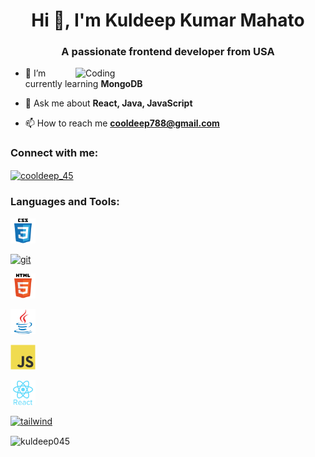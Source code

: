 <h1 align="center">Hi 👋, I'm Kuldeep Kumar Mahato</h1>
<h3 align="center">A passionate frontend developer from USA</h3>

<img align="right" alt="Coding" width="400" src="https://media0.giphy.com/media/v1.Y2lkPTc5MGI3NjExc3hjenAxdjhsMHY0aGt4d3owbHQzMzMwaWFlendzNjF6dGhkYzR0ZiZlcD12MV9naWZzX3NlYXJjaCZjdD1n/26tn33aiTi1jkl6H6/200.gif">  </img>



- 🌱 I’m currently learning **MongoDB**

- 💬 Ask me about **React, Java, JavaScript**

- 📫 How to reach me **cooldeep788@gmail.com**

<h3 align="left">Connect with me:</h3>
<p align="left">

<a href="https://instagram.com/cooldeep_45" target="blank"><img align="center" src="https://raw.githubusercontent.com/rahuldkjain/github-profile-readme-generator/master/src/images/icons/Social/instagram.svg" alt="cooldeep_45" height="30" width="40" /></a>
</p>

<h3 align="left">Languages and Tools:</h3>
<p background-color = #FFFFFF>
<p align="left">

<a href="https://www.w3schools.com/css/" target="_blank" rel="noreferrer"> <img src="https://raw.githubusercontent.com/devicons/devicon/master/icons/css3/css3-original-wordmark.svg" alt="css3" width="40" height="40"/> </a>
  
<a href="https://git-scm.com/" target="_blank" rel="noreferrer"> <img src="https://www.vectorlogo.zone/logos/git-scm/git-scm-icon.svg" alt="git" width="40" height="40"/> </a>

<a href="https://www.w3.org/html/" target="_blank" rel="noreferrer"> <img src="https://raw.githubusercontent.com/devicons/devicon/master/icons/html5/html5-original-wordmark.svg" alt="html5" width="40" height="40"/> </a>

<a href="https://www.java.com" target="_blank" rel="noreferrer"> <img src="https://raw.githubusercontent.com/devicons/devicon/master/icons/java/java-original.svg" alt="java" width="40" height="40"/> </a>


<a href="https://developer.mozilla.org/en-US/docs/Web/JavaScript" target="_blank" rel="noreferrer"> <img src="https://raw.githubusercontent.com/devicons/devicon/master/icons/javascript/javascript-original.svg" alt="javascript" width="40" height="40"/> </a> 



<a href="https://reactjs.org/" target="_blank" rel="noreferrer"> <img src="https://raw.githubusercontent.com/devicons/devicon/master/icons/react/react-original-wordmark.svg" alt="react" width="40" height="40"/> </a> 


<a href="https://tailwindcss.com/" target="_blank" rel="noreferrer"> <img src="https://www.vectorlogo.zone/logos/tailwindcss/tailwindcss-icon.svg" alt="tailwind" width="40" height="40"/> </a> </p>
</p>

<p><img align="center" src="https://github-readme-stats.vercel.app/api/top-langs?username=kuldeep045&show_icons=true&locale=en&layout=compact" alt="kuldeep045" /></p>
